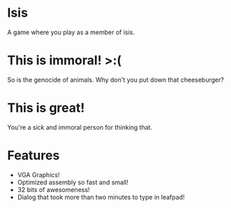 Isis
====

A game where you play as a member of isis.

# This is immoral! >:(
So is the genocide of animals. Why don't you put down that cheeseburger?

# This is great!
You're a sick and immoral person for thinking that.

# Features
- VGA Graphics!
- Optimized assembly so fast and small!
- 32 bits of awesomeness!
- Dialog that took more than two minutes to type in leafpad!
